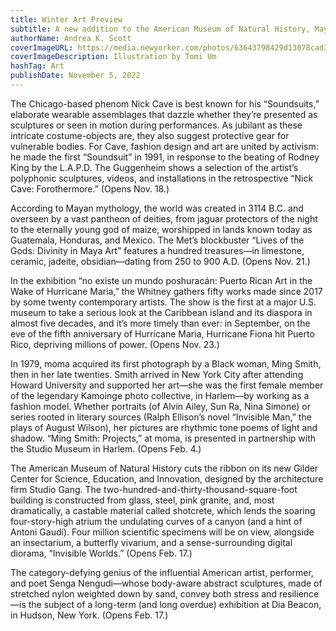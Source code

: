 ```yaml
---
title: Winter Art Preview
subtitle: A new addition to the American Museum of Natural History, Mayan gods at the Met, Senga Nengudi at Dia Beacon, and more.
authorName: Andrea K. Scott
coverImageURL: https://media.newyorker.com/photos/63643798429d13078cad3b3d/master/w_960,c_limit/221114_r41324.jpg
coverImageDescription: Illustration by Tomi Um
hashTag: Art
publishDate: November 5, 2022
---
```


The Chicago-based phenom Nick Cave is best known for his “Soundsuits,” elaborate wearable assemblages that dazzle whether they’re presented as sculptures or seen in motion during performances. As jubilant as these intricate costume-objects are, they also suggest protective gear for vulnerable bodies. For Cave, fashion design and art are united by activism: he made the first “Soundsuit” in 1991, in response to the beating of Rodney King by the L.A.P.D. The Guggenheim shows a selection of the artist’s polyphonic sculptures, videos, and installations in the retrospective “Nick Cave: Forothermore.” (Opens Nov. 18.)

According to Mayan mythology, the world was created in 3114 B.C. and overseen by a vast pantheon of deities, from jaguar protectors of the night to the eternally young god of maize, worshipped in lands known today as Guatemala, Honduras, and Mexico. The Met’s blockbuster “Lives of the Gods: Divinity in Maya Art” features a hundred treasures—in limestone, ceramic, jadeite, obsidian—dating from 250 to 900 A.D. (Opens Nov. 21.)

In the exhibition “no existe un mundo poshuracán: Puerto Rican Art in the Wake of Hurricane Maria,” the Whitney gathers fifty works made since 2017 by some twenty contemporary artists. The show is the first at a major U.S. museum to take a serious look at the Caribbean island and its diaspora in almost five decades, and it’s more timely than ever: in September, on the eve of the fifth anniversary of Hurricane Maria, Hurricane Fiona hit Puerto Rico, depriving millions of power. (Opens Nov. 23.)

In 1979, moma acquired its first photograph by a Black woman, Ming Smith, then in her late twenties. Smith arrived in New York City after attending Howard University and supported her art—she was the first female member of the legendary Kamoinge photo collective, in Harlem—by working as a fashion model. Whether portraits (of Alvin Ailey, Sun Ra, Nina Simone) or series rooted in literary sources (Ralph Ellison’s novel “Invisible Man,” the plays of August Wilson), her pictures are rhythmic tone poems of light and shadow. “Ming Smith: Projects,” at moma, is presented in partnership with the Studio Museum in Harlem. (Opens Feb. 4.)

The American Museum of Natural History cuts the ribbon on its new Gilder Center for Science, Education, and Innovation, designed by the architecture firm Studio Gang. The two-hundred-and-thirty-thousand-square-foot building is constructed from glass, steel, pink granite, and, most dramatically, a castable material called shotcrete, which lends the soaring four-story-high atrium the undulating curves of a canyon (and a hint of Antoni Gaudí). Four million scientific specimens will be on view, alongside an insectarium, a butterfly vivarium, and a sense-surrounding digital diorama, “Invisible Worlds.” (Opens Feb. 17.)

The category-defying genius of the influential American artist, performer, and poet Senga Nengudi—whose body-aware abstract sculptures, made of stretched nylon weighted down by sand, convey both stress and resilience—is the subject of a long-term (and long overdue) exhibition at Dia Beacon, in Hudson, New York. (Opens Feb. 17.)